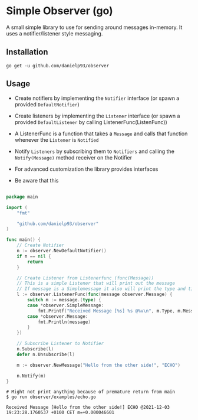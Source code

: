 # Simple Observer (go)

A small simple library to use for sending around messages in-memory. It uses a notifier/listener style messaging.


## Installation

```shell
go get -u github.com/danielp93/observer
```
## Usage

* Create notifiers by implementing the `Notifier` interface (or spawn a provided `DefaultNotifier`)
* Create listeners by implementing the `Listener` interface (or spawn a provided `DefaultListener` by calling ListenerFunc(ListenFunc))
* A ListenerFunc is a function that takes a `Message` and calls that function whenever the `Listener` is `Notified`
* Notify `Listeners` by subscribing them to `Notifiers` and calling the `Notify(Message)` method receiver on the Notifier

* For advanced customization the library provides interfaces

* Be aware that this 


##
```Go
package main

import (
	"fmt"

	"github.com/danielp93/observer"
)

func main() {
	// Create Notifier
	n := observer.NewDefaultNotifier()
	if n == nil {
		return
	}

	// Create Listener from Listenerfunc (func(Message))
	// This is a simple Listener that will print out the message
	// If message is a Simplemessage it also will print the type and timestamp
	l := observer.ListenerFunc(func(message observer.Message) {
		switch m := message.(type) {
		case *observer.SimpleMessage:
			fmt.Printf("Received Message [%s] %s @%v\n", m.Type, m.Message, m.Timestamp)
		case *observer.Message:
			fmt.Println(message)
		}
	})

	// Subscribe Listener to Notifier
	n.Subscribe(l)
	defer n.Unsubscribe(l)

	m := observer.NewMessage("Hello from the other side!", "ECHO")

	n.Notify(m)
}
```

```shell
# Might not print anything because of premature return from main
$ go run observer/examples/echo.go

Received Message [Hello from the other side!] ECHO @2021-12-03 19:23:28.1760537 +0100 CET m=+0.000046601
```

